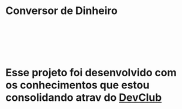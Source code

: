 <h1>Conversor de Dinheiro<h1>
<br>
<br>
<p> Esse projeto foi desenvolvido com os conhecimentos que estou consolidando atrav do <a href="https:// rodolfomori.com.br/devclub">DevClub</a></p>
<br>
